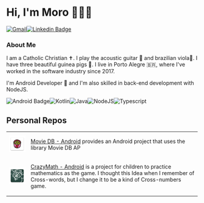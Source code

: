 # Hi, I'm Moro 👏👨‍💻

[![Gmail](https://img.shields.io/badge/Gmail-D14836?style=for-the-badge&logo=gmail&logoColor=white)](mailto:gabrielbronzattimoro.es@gmail.com)[![Linkedin Badge](https://img.shields.io/badge/-LinkedIn-blue?style=flat-square&logo=Linkedin&logoColor=white)](https://www.linkedin.com/in/gabrielbronzattimoro15031994/)

### About Me

I am a Catholic Christian ✝️. I play the acoustic guitar 🎸 and brazilian viola🎻. I have three beautiful guinea pigs 🐷.
I live in Porto Alegre 🇧🇷, where I've worked in the software industry since 2017.

I'm Android Developer 🤖 and I'm also skilled in back-end development with NodeJS.

![Android Badge](https://img.shields.io/badge/Android-3DDC84?style=for-the-badge&logo=android&logoColor=white)![Kotlin](https://img.shields.io/badge/Kotlin-0095D5?&style=for-the-badge&logo=kotlin&logoColor=white)![Java](https://img.shields.io/badge/Java-ED8B00?style=for-the-badge&logo=java&logoColor=white)![NodeJS](https://img.shields.io/badge/Node.js-339933?style=for-the-badge&logo=nodedotjs&logoColor=white)![Typescript](https://img.shields.io/badge/TypeScript-007ACC?style=for-the-badge&logo=typescript&logoColor=white)

## Personal Repos

<table style="overflow-x:auto;">
  <tr>
    <td>
      <img style="width: 100%;height: auto;" src="img/movie-db-android-icon.png">
    </td>
    <td>
      <p>
        <a href=https://github.com/gabrielbmoro/MovieDB-Android>Movie DB - Android</a> provides an Android project that uses the library Movie DB AP
      </p>
    </td>
  </tr>
    <tr>
      <td>
        <img style="width: 100%;height: auto;" src="img/crazy-math-android-icon.png" />
      </td>
      <td>
        <p>
          <a href="https://github.com/gabrielbmoro/CrazyMath-Android">CrazyMath - Android</a> is a project for children to practice mathematics as the game. I thought this Idea when I remember of Cross-words, but I change it to be a kind of Cross-numbers game.
        </p>
      </td>
    </tr>
</table>
